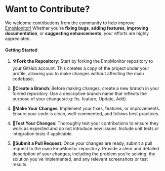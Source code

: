 # Want to Contribute?

We welcome contributions from the community to help improve [EmpMonitor!](https://empmonitor.com/) Whether you're **fixing bugs**, **adding features**, **improving documentation**, or **suggesting enhancements**, your efforts are highly appreciated.
#### Getting Started

1. 🛠️**Fork the Repository**: Start by forking the EmpMonitor repository to your GitHub account. This creates a copy of the project under your profile, allowing you to make changes without affecting the main codebase.

2. 🌟**Create a Branch**: Before making changes, create a new branch in your forked repository. Use a descriptive branch name that reflects the purpose of your changes(e.g: fix, feature, Update, Add).

3. 🔁**Make Your Changes**: Implement your fixes, features, or improvements. Ensure your code is clean, well-commented, and follows best practices.

4. 🔎**Test Your Changes**: Thoroughly test your contributions to ensure they work as expected and do not introduce new issues. Include unit tests or integration tests if applicable.

5. 🚀**Submit a Pull Request**: Once your changes are ready, submit a pull request to the main EmpMonitor repository. Provide a clear and detailed description of your changes, including the problem you’re solving, the solution you’ve implemented, and any relevant screenshots or test results.
